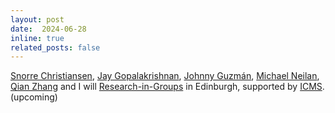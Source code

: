 ```yaml
---
layout: post
date:  2024-06-28
inline: true
related_posts: false
---
```


 [Snorre Christiansen](https://www.mn.uio.no/math/english/people/aca/snorrec/), [Jay Gopalakrishnan](https://web.pdx.edu/~gjay/), [Johnny Guzmán](https://appliedmath.brown.edu/people/johnny-guzman),  [Michael Neilan](https://sites.pitt.edu/~neilan/), [Qian Zhang](https://www.mtu.edu/math/department/faculty-staff/faculty/zhang/) and I will [Research-in-Groups](https://www.icms.org.uk/funding-opportunities/research-groups-rigs) in Edinburgh, supported by [ICMS](https://www.icms.org.uk/). (upcoming)
